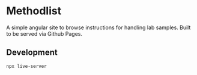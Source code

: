 # Methodlist

A simple angular site to browse instructions for handling lab samples. Built to
be served via Github Pages.

## Development

```bash
npx live-server
```

